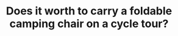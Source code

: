---
layout: community
category: community
title: "Does it worth to carry a foldable camping chair on a cycle tour?"
description: "Do you feel it is worthwhile bringing a light foldable camping chair on a cycle tour when you plan on camping? Yes! But it doesn't matter what anyone else thinks. It only matters what you think."
isTopLevel: false
isSingleLevel: false
isArticle: false
datePublished: 2022-06-14 13:50:00 +0300
dateModified: 2022-06-14 13:50:00 +0300
published: false
---